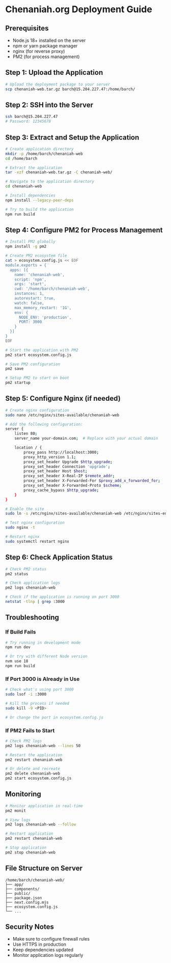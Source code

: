 # Chenaniah.org Deployment Guide

## Prerequisites
- Node.js 18+ installed on the server
- npm or yarn package manager
- nginx (for reverse proxy)
- PM2 (for process management)

## Step 1: Upload the Application

```bash
# Upload the deployment package to your server
scp chenaniah-web.tar.gz barch@15.204.227.47:/home/barch/
```

## Step 2: SSH into the Server

```bash
ssh barch@15.204.227.47
# Password: 12345678
```

## Step 3: Extract and Setup the Application

```bash
# Create application directory
mkdir -p /home/barch/chenaniah-web
cd /home/barch

# Extract the application
tar -xzf chenaniah-web.tar.gz -C chenaniah-web/

# Navigate to the application directory
cd chenaniah-web

# Install dependencies
npm install --legacy-peer-deps

# Try to build the application
npm run build
```

## Step 4: Configure PM2 for Process Management

```bash
# Install PM2 globally
npm install -g pm2

# Create PM2 ecosystem file
cat > ecosystem.config.js << EOF
module.exports = {
  apps: [{
    name: 'chenaniah-web',
    script: 'npm',
    args: 'start',
    cwd: '/home/barch/chenaniah-web',
    instances: 1,
    autorestart: true,
    watch: false,
    max_memory_restart: '1G',
    env: {
      NODE_ENV: 'production',
      PORT: 3000
    }
  }]
}
EOF

# Start the application with PM2
pm2 start ecosystem.config.js

# Save PM2 configuration
pm2 save

# Setup PM2 to start on boot
pm2 startup
```

## Step 5: Configure Nginx (if needed)

```bash
# Create nginx configuration
sudo nano /etc/nginx/sites-available/chenaniah-web

# Add the following configuration:
server {
    listen 80;
    server_name your-domain.com;  # Replace with your actual domain

    location / {
        proxy_pass http://localhost:3000;
        proxy_http_version 1.1;
        proxy_set_header Upgrade $http_upgrade;
        proxy_set_header Connection 'upgrade';
        proxy_set_header Host $host;
        proxy_set_header X-Real-IP $remote_addr;
        proxy_set_header X-Forwarded-For $proxy_add_x_forwarded_for;
        proxy_set_header X-Forwarded-Proto $scheme;
        proxy_cache_bypass $http_upgrade;
    }
}

# Enable the site
sudo ln -s /etc/nginx/sites-available/chenaniah-web /etc/nginx/sites-enabled/

# Test nginx configuration
sudo nginx -t

# Restart nginx
sudo systemctl restart nginx
```

## Step 6: Check Application Status

```bash
# Check PM2 status
pm2 status

# Check application logs
pm2 logs chenaniah-web

# Check if the application is running on port 3000
netstat -tlnp | grep :3000
```

## Troubleshooting

### If Build Fails
```bash
# Try running in development mode
npm run dev

# Or try with different Node version
nvm use 18
npm run build
```

### If Port 3000 is Already in Use
```bash
# Check what's using port 3000
sudo lsof -i :3000

# Kill the process if needed
sudo kill -9 <PID>

# Or change the port in ecosystem.config.js
```

### If PM2 Fails to Start
```bash
# Check PM2 logs
pm2 logs chenaniah-web --lines 50

# Restart the application
pm2 restart chenaniah-web

# Or delete and recreate
pm2 delete chenaniah-web
pm2 start ecosystem.config.js
```

## Monitoring

```bash
# Monitor application in real-time
pm2 monit

# View logs
pm2 logs chenaniah-web --follow

# Restart application
pm2 restart chenaniah-web

# Stop application
pm2 stop chenaniah-web
```

## File Structure on Server
```
/home/barch/chenaniah-web/
├── app/
├── components/
├── public/
├── package.json
├── next.config.mjs
├── ecosystem.config.js
└── ...
```

## Security Notes
- Make sure to configure firewall rules
- Use HTTPS in production
- Keep dependencies updated
- Monitor application logs regularly
